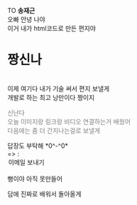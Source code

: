 <html lang="ko">
<head>
  <meta charset="UTF-8">
  <title>송재근에게 보내는 편지</title>
</head>


<body>
  <p>TO <strong>송재근</strong> <br>
    오빠 안녕 나야 <br>
    이거 내가 html코드로 만든 편지야 <br>
    <h1>짱신나</h1> <br>
    이제 여기다 내가 기술 써서 편지 보낼게 <br>
    개발로 하는 최고 낭만이다 짱이지 <br>
  </p> 

  <div style="color: gray;">
    신난다 <br>
    오늘 이미지랑 링크랑 비디오 연결하는거 배웠어<br>
    다음에는 좀 더 간지나는걸로 보낼게<br>
  </div>
  
  <p>답장도 부탁해 *0^-^0*<br>
  => : <legend>이메일 보내기</legend> <br>
  뻥이야 아직 못만들어 </p>
  <div stytle="color: pink;">
  담에 진짜로 배워서 돌아올게
  <div>
  </body>
</html>
